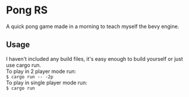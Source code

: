 # Pong RS
A quick pong game made in a morning to teach myself the bevy engine.

## Usage
I haven't included any build files, it's easy enough to build yourself or just use cargo run.\
To play in 2 player mode run:\
`$ cargo run -- -2p`\
To play in single player mode run:\
`$ cargo run`
